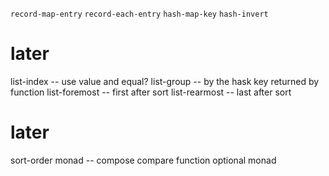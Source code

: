 `record-map-entry`
`record-each-entry`
`hash-map-key`
`hash-invert`

# later

list-index -- use value and equal?
list-group -- by the hask key returned by function
list-foremost -- first after sort
list-rearmost -- last after sort

# later

sort-order monad -- compose compare function
optional monad
